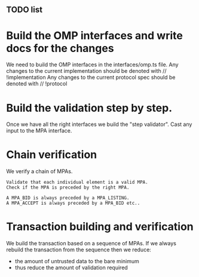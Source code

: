 ## TODO list

# Build the OMP interfaces and write docs for the changes
We need to build the OMP interfaces in the interfaces/omp.ts file.
Any changes to the current implementation should be denoted with // !implementation
Any changes to the current protocol spec should be denoted with // !protocol

# Build the validation step by step.
Once we have all the right interfaces we build the "step validator".
Cast any input to the MPA interface.

# Chain verification
We verify a chain of MPAs.

```
Validate that each individual element is a valid MPA.
Check if the MPA is preceded by the right MPA.

A MPA_BID is always preceded by a MPA_LISTING. 
A MPA_ACCEPT is always preceded by a MPA_BID etc..
```

# Transaction building and verification
We build the transaction based on a sequence of MPAs.
If we always rebuild the transaction from the sequence then we reduce:
* the amount of untrusted data to the bare minimum
* thus reduce the amount of validation required
